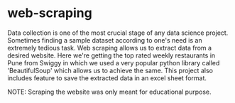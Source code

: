 # web-scraping

Data collection is one of the most crucial stage of any data science project. Sometimes finding a sample dataset according to one's need is an extremely tedious task. Web scraping allows us to extract data from a desired website. Here we're getting the top rated weekly restaurants in Pune from Swiggy in which we used a very popular python library called 'BeautifulSoup' which allows us to achieve the same. This project also includes feature to save the extracted data in an excel sheet format.

NOTE: Scraping the website was only meant for educational purpose.
